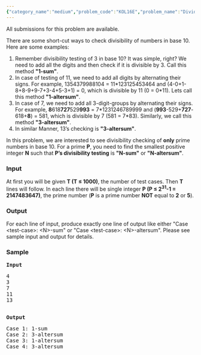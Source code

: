 ```yaml
---
{"category_name":"medium","problem_code":"KOL16E","problem_name":"Divide Me Please","languages_supported":{"0":"C","1":"CPP14","2":"JAVA","3":"PYTH","4":"PYTH 3.4"},"max_timelimit":2,"source_sizelimit":40000,"problem_author":"kol_adm","problem_tester":null,"date_added":"21-12-2016","tags":{"0":"kol_adm"},"time":{"view_start_date":1482831600,"submit_start_date":1482831600,"visible_start_date":1482831600,"end_date":1735669800},"layout":"problem"}
---
```

<span class="solution-visible-txt">All submissions for this problem are available.</span><p>There are some short-cut ways to check divisibility of numbers in base 10. Here are some examples:</p>
<ol>
	<li>Remember divisibility testing of 3 in base 10? It was simple, right? We need to add all the digits and then check if it is divisible by 3. Call this method <b>"1-sum"</b>.</li>
	<li>In case of testing of 11, we need to add all digits by alternating their signs. For example, 1354379988104 = 11*123125453464 and (4-0+1-8+8-9+9-7+3-4+5-3+1) = 0, which is divisible by 11 (0 = 0*11).  Lets call this method <b>"1-altersum"</b>.</li>
    <li>In case of 7, we need to add all 3-digit-groups by alternating their signs. For example, <b>8</b>618<b>727</b>529<b>993</b> = 7*1231246789999 and (<b>993</b>-529+<b>727</b>-618+<b>8</b>) = 581, which is divisible by 7 (581 = 7*83). Similarly, we call this method <b>"3-altersum"</b>.</li>	
	<li>In similar Manner, 13’s checking is <b>"3-altersum"</b>.</li>
</ol>

<p>In this problem, we are interested to see divisibility checking of <b>only</b> prime numbers in base 10. For a prime <b>P</b>, you need to find the smallest positive integer <b>N</b> such that <b>P’s divisibility testing</b> is <b>"N-sum"</b> or <b>"N-altersum"</b>.</p>

<h3>Input</h3>

<p>At first you will be given <b>T (T ≤ 1000)</b>, the number of test cases. Then <b>T</b> lines will follow. In each line there will be single integer <b>P (P ≤ 2<sup>31</sup>-1 = 2147483647)</b>, the prime number (<b>P</b> is a prime number <b>NOT</b> equal to <b>2</b> or <b>5</b>).</p>

<h3>Output</h3>
<p>For each line of input, produce exactly one line of output like either "Case &lt;test-case>: &lt;N>-sum" or "Case &lt;test-case>: &lt;N>-altersum". Please see sample input and output for details.</p>
<h3>Sample</h3> <pre><b>Input</b>
<p>4
3
7
11
13</p>
<b>Output</b>
<p>Case 1: 1-sum
Case 2: 3-altersum
Case 3: 1-altersum
Case 4: 3-altersum</p>
</pre>
